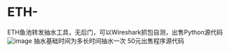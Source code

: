 # ETH-
ETH鱼池转发抽水工具，无后门，可以Wireshark抓包自测，出售Python源代码
![image](https://user-images.githubusercontent.com/95891876/146947154-7b8d90a7-da57-498a-a60b-c28fc60bec74.png)
抽水基础时间为多长时间抽水一次
50元出售程序源代码
